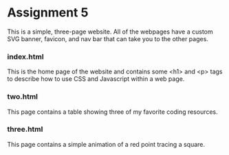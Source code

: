 # Assignment 5

This is a simple, three-page website. All of the webpages have a custom SVG banner, favicon, and nav bar that can take you to the other pages.

### index.html

This is the home page of the website and contains some \<h1\> and \<p\> tags 
to describe how to use CSS and Javascript within a web page. 

### two.html

This page contains a table showing three of my favorite coding resources.

### three.html

This page contains a simple animation of a red point tracing a square. 
